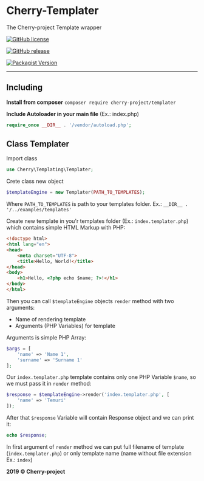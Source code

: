 # Cherry-Templater
The Cherry-project Template wrapper

[![GitHub license](https://img.shields.io/github/license/abgeo07/cherry-templater.svg)](https://github.com/ABGEO07/cherry-templater/blob/master/LICENSE)

[![GitHub release](https://img.shields.io/github/release/abgeo07/cherry-templater.svg)](https://github.com/ABGEO07/cherry-templater/releases)

[![Packagist Version](https://img.shields.io/packagist/v/cherry-project/templater.svg "Packagist Version")](https://packagist.org/packages/cherry-project/templater "Packagist Version")

------------

## Including
**Install from composer** `composer require cherry-project/templater`

**Include Autoloader in your main file** (Ex.: index.php)
```php
require_once __DIR__ . '/vendor/autoload.php';
```

## Class Templater
Import class
```php
use Cherry\Templating\Templater;
```
Crete class new object
```php
$templateEngine = new Templater(PATH_TO_TEMPLATES);
```

Where `PATH_TO_TEMPLATES` is path to your templates folder. Ex.: `__DIR__ . '/../examples/templates'`

Create new template in you'r templates folder (Ex.: `index.templater.php`) which contains simple HTML 
Markup with PHP:

```html
<!doctype html>
<html lang="en">
<head>
    <meta charset="UTF-8">
    <title>Hello, World!</title>
</head>
<body>
    <h1>Hello, <?php echo $name; ?>!</h1>
</body>
</html>
```

Then you can call `$templateEngine` objects `render` method with two arguments:

- Name of rendering template
- Arguments (PHP Variables) for template

Arguments is simple PHP Array:

```php
$args = [
    'name' => 'Name 1',
    'surname' => 'Surname 1'
];
```

Our `index.templater.php` template contains only one PHP Variable `$name`, so we must pass it in `render` method:

```php
$response = $templateEngine->render('index.templater.php', [
    'name' => 'Temuri'
]);
```

After that `$response` Variable will contain Response object and we can print it:

```php
echo $response;
```

In first argument of `render` method we can put full filename of template (`index.templater.php`)
or only template name (name without file extension Ex.: `index`)

**2019 &copy; Cherry-project**

